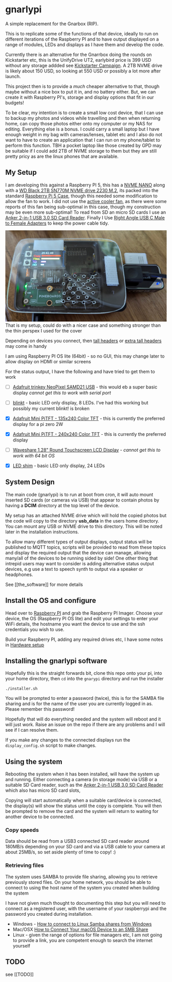 # gnarlypi

A simple replacement for the Gnarbox (RIP). 

This is to replicate some of the functions of that device, ideally to run on different iterations of the Raspberry PI and to have output displayed on a range of modules, LEDs and displays as I have them and develop the code.

Currently there is an alternative for the Gnarrbox doing the rounds on Kickstarter etc, this is the UnifyDrive UT2, earlybird price is 399 USD without any storage addded see [Kickstarter Campaign](https://www.kickstarter.com/projects/1945743381/ut2-redefining-portable-storage-solutions). A 2TB NVME drive is likely about 150 USD, so looking at 550 USD or possibly a lot more after launch.

This project then is to provide a _much_ cheaper alternative to that, though maybe without a nice box to put it in, and no battery either. But, we can create it with Raspberry PI's, storage and display options that fit in our budgets!

To be clear, my intention is to create a small low cost device, that I can use to backup my photos and videos while travelling and then when returning home, can copy those photos either onto my computer or my NAS for editing. Everything else is a bonus. 
I could carry a small laptop but I have enough weight in my bag with cameras/lenses, tablet etc and I also do not want to have to create an application that I can run on my phone/tablet to perform this function. TBH a pocket laptop like those created by GPD may be suitable if I could add 2TB of NVME storage to them but they are still pretty pricy as are the linux phones that are available.

## My Setup

I am developing this against a Raspberry PI 5, this has a [NVME NANO](https://thepihut.com/products/hatdrive-nano-for-raspberry-pi-5) along with a [WD Black 2TB SN770M   NVME drive 2230 M.2](https://www.amazon.co.uk/dp/B0CN17F7XC), its packed into the standard [Raspberry Pi 5 Case](https://thepihut.com/products/raspberry-pi-5-case), though this needed some modification to allow the fan to work. I did not use the [active cooler fan](https://thepihut.com/products/active-cooler-for-raspberry-pi-5), as there were some reports of this fan being sub-optimal in this case, though my construction may be even more sub-optimal! To read from SD an micro SD cards I use an [Anker 2-in-1 USB 3.0 SD Card Reader](https://www.amazon.co.uk/gp/product/B00LFIXC8I). 
Finally I Use [Right Angle USB C Male to Female Adapters](https://www.amazon.co.uk/dp/B0BLMSDYWD) to keep the power cable tidy.

![My PI 5 in the official case, mini_pitft display, pineboards NVME nano with 2TB WD NVME, with USB SD card reader and a camera cable connected](docs/mypi.jpg)
That is my setup, could do with a nicer case and something stronger than the thin perspex I used for the cover

Depending on devices you connect, then [tall headers](https://thepihut.com/products/40-pin-extra-tall-header-push-fit-version-no-shroud) or [extra tall headers](https://thepihut.com/products/stacking-header-for-pi-a-b-pi-2-pi-3-2x20-extra-tall-header) may come in handy

I am using Raspberry PI OS lite (64bit) - so no GUI, this may change later to allow display on HDMI or similar screens

For the status output, I have the following and have tried to get them to work

- [ ] [Adafruit trinkey NeoPixel SAMD21 USB](https://thepihut.com/products/adafruit-neo-trinkey-samd21-usb-key-with-4-neopixels) - this would eb a super basic display _cannot get this to work with serial port_
- [ ] [blinkt](https://thepihut.com/products/blinkt) - basic LED only display, 8 LEDs. I've had this working but possibly my current blinkt! is broken
- [x] [Adafruit Mini PiTFT - 135x240 Color TFT](https://thepihut.com/products/adafruit-mini-pitft-135x240-color-tft-add-on-for-raspberry-pi-ada4393) - this is currently the preferred display for a pi zero 2W
- [x] [Adafruit Mini PiTFT - 240x240 Color TFT](https://thepihut.com/products/adafruit-mini-pitft-1-3-240x240-tft-add-on-for-raspberry-pi) - this is currently the preferred display

- [ ] [Waveshare 1.28" Round Touchscreen LCD Display](https://thepihut.com/products/1-28-round-touchscreen-lcd-display-module) - _cannot get this to work with 64 bit OS_

- [x] [LED shim](https://thepihut.com/products/led-shim) - basic LED only display, 24 LEDs


## System Design

The main code (gnarlypi) is to run at boot from cron, it will auto mount inserted SD cards (or cameras via USB) that appear to contain photos by having a **DCIM** directory at the top level of the device. 

My setup has an attached NVME drive which will hold the copied photos but the code will copy to the directory **usb_data** in the users home directory. You can mount any USB or NVME drive to this directory. This will be noted later in the installation instructions.

To allow many different types of output displays, output status will be published to MQTT topics, scripts will be provided to read from these topics and display the required output that the device can manage, allowing many/all of the devices to be running sided by side!
One other thing that intrepid users may want to consider is adding alternative status output devices, e.g use a text to speech synth to output via a speaker or headphones.

See [[the_software]] for more details

## Install the OS and configure

Head over to [Raspberry PI](https://www.raspberrypi.com/software/) and grab the Raspberry PI Imager. Choose your device, the OS (Raspberry PI OS lite) and edit your settings to enter your WiFi details, the hostname you want the device to use and the ssh credentials you wish to use.

Build your Raspberry PI, adding any required drives etc, I have some notes in [Hardware setup](docs/hardware_setup.md)


## Installing the gnarlypi software 

Hopefully this is the straight forwards bit, clone this repo onto your pi, into your home directory, then `cd` into the `gnarypi` directory and run the installer

```
./installer.sh
```

You will be prompted to enter a password (twice), this is for the SAMBA file sharing and is for the name of the user you are currently logged in as. Please remember this password!

Hopefully that will do everything needed and the system will reboot and it will just work. Raise an issue on the repo if there are any problems and I will see if I can resolve them.

If you make any changes to the connected displays run the `display_config.sh` script to make changes.


## Using the system

Rebooting the system when it has been installed, will have the system up and running. Either connecting a camera (in storage mode) via USB or a suitable SD Card reader, such as the [Anker 2-in-1 USB 3.0 SD Card Reader](https://www.amazon.co.uk/gp/product/B00LFIXC8I) which also has micro SD card slots,

Copying will start automatically when a suitable card/device is connected, the display(s) will show the status until the copy is complete. You will then be prompted to remove the card and the system will return to waiting for another device to be connected.

### Copy speeds

Data should be read from a USB3 connected SD card reader around 180MB/s depending on your SD card and via a USB cable to your camera at about 25MB/s, so set aside plenty of time to copy! :)

### Retrieving files

The system uses SAMBA to provide file sharing, allowing you to retrieve previously stored files. On your home network, you should be able to connect to using the host name of the system you created when building the system

I have not given much thought to documenting this step but you will need to connect as a registered user, with the username of your raspberrypi and the password you created during installation.

- Windows - [How to connect to Linux Samba shares from Windows](https://www.supportyourtech.com/articles/how-to-connect-to-smb-share-windows-11-a-step-by-step-guide/)
- Mac/OSX [How to Connect Your macOS Device to an SMB Share](https://www.techrepublic.com/article/how-to-connect-your-macos-device-to-an-smb-share/)
- Linux - given the range of options for file managers etc, I am not going to provide a link, you are competent enough to search the internet yourself 

## TODO

see [[TODO]]
